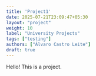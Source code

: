 ```yaml
---
title: 'Project1'
date: 2025-07-21T23:09:47+05:30
layout: "project"
weight: 10
label: "University Projects"
tags: ["testing"]
authors: ["Álvaro Castro Leite"]
draft: true
---
```


Hello! This is a project. 
